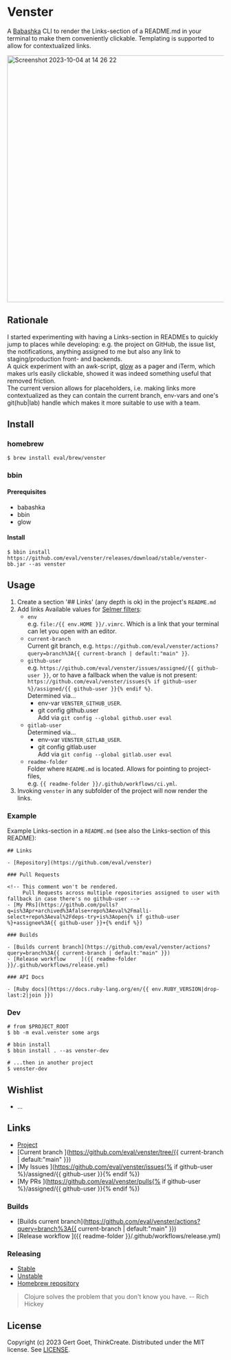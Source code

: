 # Venster

A [Babashka](https://babashka.org/) CLI to render the Links-section of a README.md in your terminal to make them conveniently clickable. Templating is supported to allow for contextualized links.

<img width="574" alt="Screenshot 2023-10-04 at 14 26 22" src="https://github.com/eval/venster/assets/290596/18ee6c58-529f-4202-8d51-f871a499be66">

## Rationale

I started experimenting with having a Links-section in READMEs to quickly jump to places while developing: e.g. the project on GitHub, the issue list, the notifications, anything assigned to me but also any link to staging/production front- and backends.  
A quick experiment with an awk-script, [glow](https://github.com/charmbracelet/glow) as a pager and iTerm, which makes urls easily clickable, showed it was indeed something useful that removed friction.  
The current version allows for placeholders, i.e. making links more contextualized as they can contain the current branch, env-vars and one's git(hub|lab) handle which makes it more suitable to use with a team.


## Install

### homebrew

``` shell
$ brew install eval/brew/venster
```

### bbin

#### Prerequisites

* babashka
* bbin
* glow

#### Install

``` shell
$ bbin install https://github.com/eval/venster/releases/download/stable/venster-bb.jar --as venster
```

## Usage

1. Create a section '## Links' (any depth is ok) in the project's `README.md`
1. Add links
   Available values for [Selmer filters](https://github.com/yogthos/Selmer?tab=readme-ov-file#built-in-filters-1):  
   - `env`  
     e.g. `file:/{{ env.HOME }}/.vimrc`. Which is a link that your terminal can let you open with an editor.
   - `current-branch`  
     Current git branch, e.g. `https://github.com/eval/venster/actions?query=branch%3A{{ current-branch | default:"main" }}`.
   - `github-user`  
     e.g. `https://github.com/eval/venster/issues/assigned/{{ github-user }}`, or
     to have a fallback when the value is not present: `https://github.com/eval/venster/issues{% if github-user %}/assigned/{{ github-user }}{% endif %}`.  
     Determined via...  
     - env-var `VENSTER_GITHUB_USER`.
     - git config github.user  
       Add via `git config --global github.user eval`
   - `gitlab-user`  
     Determined via...  
     - env-var `VENSTER_GITLAB_USER`.
     - git config gitlab.user  
       Add via `git config --global gitlab.user eval`
   - `readme-folder`  
     Folder where `README.md` is located. Allows for pointing to project-files,  
     e.g. `{{ readme-folder }}/.github/workflows/ci.yml`.  
1. Invoking `venster` in any subfolder of the project will now render the links.

### Example

Example Links-section in a `README.md` (see also the Links-section of this README):
```
## Links

- [Repository](https://github.com/eval/venster)

### Pull Requests

<!-- This comment won't be rendered.
     Pull Requests across multiple repositories assigned to user with fallback in case there's no github-user -->
- [My PRs](https://github.com/pulls?q=is%3Apr+archived%3Afalse+repo%3Aeval%2Fmalli-select+repo%3Aeval%2Fdeps-try+is%3Aopen{% if github-user %}+assignee%3A{{ github-user }}+{% endif %})

### Builds

- [Builds current branch](https://github.com/eval/venster/actions?query=branch%3A{{ current-branch | default:"main" }})
- [Release workflow     ]({{ readme-folder }}/.github/workflows/release.yml)

### API Docs

- [Ruby docs](https://docs.ruby-lang.org/en/{{ env.RUBY_VERSION|drop-last:2|join }})
```

### Dev

``` shell
# from $PROJECT_ROOT
$ bb -m eval.venster some args

# bbin install
$ bbin install . --as venster-dev

# ...then in another project
$ venster-dev
```

## Wishlist

- ...

## Links

- [Project               ](https://github.com/eval/venster)
- [Current branch        ](https://github.com/eval/venster/tree/{{ current-branch | default:"main" }})
- [My Issues             ](https://github.com/eval/venster/issues{% if github-user %}/assigned/{{ github-user }}{% endif %})
- [My PRs                ](https://github.com/eval/venster/pulls{% if github-user %}/assigned/{{ github-user }}{% endif %})

### Builds

- [Builds current branch](https://github.com/eval/venster/actions?query=branch%3A{{ current-branch | default:"main" }})
- [Release workflow     ]({{ readme-folder }}/.github/workflows/release.yml)


### Releasing

- [Stable](https://github.com/eval/venster/releases/tag/stable)
- [Unstable](https://github.com/eval/venster/releases/tag/unstable)
- [Homebrew repository   ](https://github.com/eval/homebrew-brew)

> Clojure solves the problem that you don't know you have. -- Rich Hickey

## License

Copyright (c) 2023 Gert Goet, ThinkCreate. Distributed under the MIT license. See [LICENSE](./LICENSE).
